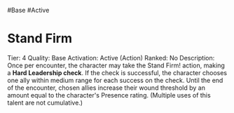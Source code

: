 #Base 
#Active 

# Stand Firm
Tier: 4
Quality: Base
Activation: Active (Action)
Ranked: No
Description: Once per encounter, the character may take the Stand Firm! action, making a **Hard Leadership check**. If the check is successful, the character chooses one ally within medium range for each success on the check. Until the end of the encounter, chosen allies increase their wound threshold by an amount equal to the character's Presence rating. (Multiple uses of this talent are not cumulative.)